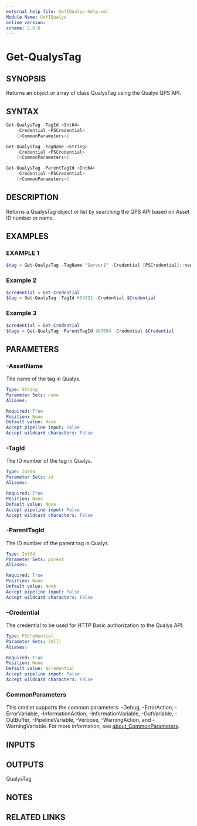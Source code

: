 ```yaml
---
external help file: UofIQualys-help.xml
Module Name: UofIQualys
online version:
schema: 2.0.0
---
```


# Get-QualysTag

## SYNOPSIS

Returns an object or array of class QualysTag using the Qualys QPS API.

## SYNTAX

```powershell
Get-QualysTag -TagId <Int64>
    -Credential <PSCredential>
    [<CommonParameters>]
```

```powershell
Get-QualysTag -TagName <String>
    -Credential <PSCredential>
    [<CommonParameters>]
```

```powershell
Get-QualysTag -ParentTagId <Int64>
    -Credential <PSCredential>
    [<CommonParameters>]
```

## DESCRIPTION

Returns a QualysTag object or list by searching the QPS API based on Asset ID number or name.

## EXAMPLES

### EXAMPLE 1

```powershell
$tag = Get-QualysTag -TagName "Server1" -Credential [PSCredential]::new("qapiuser", (Get-AzKeyVaultSecret -VaultName "MyAzKeyVault" -Name "qualys-password").SecretValue)
```

### Example 2

```powershell
$credential = Get-Credential
$tag = Get-QualyTag -TagId 654321 -Credential $Credential
```

### Example 3

```powershell
$credential = Get-Credential
$tags = Get-QualyTag -ParentTagId 987654 -Credential $Credential
```

## PARAMETERS

### -AssetName

The name of the tag in Qualys.

```yaml
Type: String
Parameter Sets: name
Aliases:

Required: True
Position: None
Default value: None
Accept pipeline input: False
Accept wildcard characters: False
```

### -TagId

The ID number of the tag in Qualys.

```yaml
Type: Int64
Parameter Sets: id
Aliases:

Required: True
Position: None
Default value: None
Accept pipeline input: False
Accept wildcard characters: False
```

### -ParentTagId

The ID number of the parent tag in Qualys.

```yaml
Type: Int64
Parameter Sets: parent
Aliases:

Required: True
Position: None
Default value: None
Accept pipeline input: False
Accept wildcard characters: False
```

### -Credential

The credential to be used for HTTP Basic authorization to the Qualys API.

```yaml
Type: PSCredential
Parameter Sets: (All)
Aliases:

Required: True
Position: None
Default value: $Credential
Accept pipeline input: False
Accept wildcard characters: False
```

### CommonParameters

This cmdlet supports the common parameters: -Debug, -ErrorAction, -ErrorVariable, -InformationAction, -InformationVariable, -OutVariable, -OutBuffer, -PipelineVariable, -Verbose, -WarningAction, and -WarningVariable. For more information, see [about_CommonParameters](http://go.microsoft.com/fwlink/?LinkID=113216).

## INPUTS

## OUTPUTS

QualysTag

## NOTES

## RELATED LINKS
